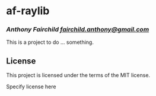 # af-raylib
### _Anthony Fairchild <fairchild.anthony@gmail.com>_

This is a project to do ... something.

## License
This project is licensed under the terms of the MIT license.

Specify license here

